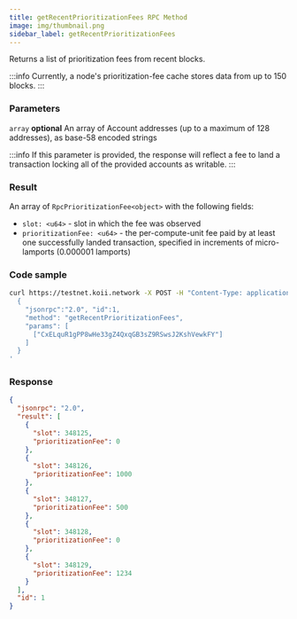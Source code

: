 ```yaml
---
title: getRecentPrioritizationFees RPC Method
image: img/thumbnail.png
sidebar_label: getRecentPrioritizationFees
---
```


Returns a list of prioritization fees from recent blocks.

:::info
Currently, a node's prioritization-fee cache stores data from up to 150 blocks.
:::
### Parameters
`array` **optional**
An array of Account addresses (up to a maximum of 128 addresses), as base-58 encoded strings

:::info
If this parameter is provided, the response will reflect a fee to land a transaction locking all of the provided accounts as writable.
:::
### Result

An array of `RpcPrioritizationFee<object>` with the following fields:

*   `slot: <u64>` - slot in which the fee was observed
*   `prioritizationFee: <u64>` - the per-compute-unit fee paid by at least one successfully landed transaction, specified in increments of micro-lamports (0.000001 lamports)

### Code sample

```bash
curl https://testnet.koii.network -X POST -H "Content-Type: application/json" -d '
  {
    "jsonrpc":"2.0", "id":1,
    "method": "getRecentPrioritizationFees",
    "params": [
      ["CxELquR1gPP8wHe33gZ4QxqGB3sZ9RSwsJ2KshVewkFY"]
    ]
  }
'
```


### Response

```json
{
  "jsonrpc": "2.0",
  "result": [
    {
      "slot": 348125,
      "prioritizationFee": 0
    },
    {
      "slot": 348126,
      "prioritizationFee": 1000
    },
    {
      "slot": 348127,
      "prioritizationFee": 500
    },
    {
      "slot": 348128,
      "prioritizationFee": 0
    },
    {
      "slot": 348129,
      "prioritizationFee": 1234
    }
  ],
  "id": 1
}
```
